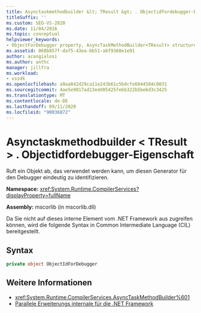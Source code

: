 ```yaml
---
title: Asynctaskmethodbuilder &lt; TResult &gt; . Objectidfordebugger-Eigenschaft
titleSuffix: ''
ms.custom: SEO-VS-2020
ms.date: 11/04/2016
ms.topic: conceptual
helpviewer_keywords:
- ObjectForDebugger property, AsyncTaskMethodBuilder<TResult> structure [.NET Framework debug engines]
ms.assetid: 060b857f-daf5-43ea-bb51-abf9368e1e91
author: acangialosi
ms.author: anthc
manager: jillfra
ms.workload:
- vssdk
ms.openlocfilehash: a9aa842d29ca11e243b61c5bdcfe6044504c0831
ms.sourcegitcommit: 4ae5e9817ad13edd05425febb322b5be6d3c3425
ms.translationtype: MT
ms.contentlocale: de-DE
ms.lasthandoff: 09/11/2020
ms.locfileid: "90036872"
---
```

# <a name="asynctaskmethodbuilderlttresultgtobjectidfordebugger-property"></a>Asynctaskmethodbuilder &lt; TResult &gt; . Objectidfordebugger-Eigenschaft
Ruft ein Objekt ab, das verwendet werden kann, um diesen Generator für den Debugger eindeutig zu identifizieren.

 **Namespace:** <xref:System.Runtime.CompilerServices?displayProperty=fullName>

 **Assembly:** mscorlib (in mscorlib.dll)

 Da Sie nicht auf dieses interne Element vom .NET Framework aus zugreifen können, wird die folgende Syntax in Common Intermediate Language (CIL) bereitgestellt.

## <a name="syntax"></a>Syntax

```csharp
private object ObjectIdForDebugger
```

## <a name="see-also"></a>Weitere Informationen
- <xref:System.Runtime.CompilerServices.AsyncTaskMethodBuilder%601>
- [Parallele Erweiterungs internale für die .NET Framework](../../extensibility/debugger/parallel-extension-internals-for-the-dotnet-framework.md)

